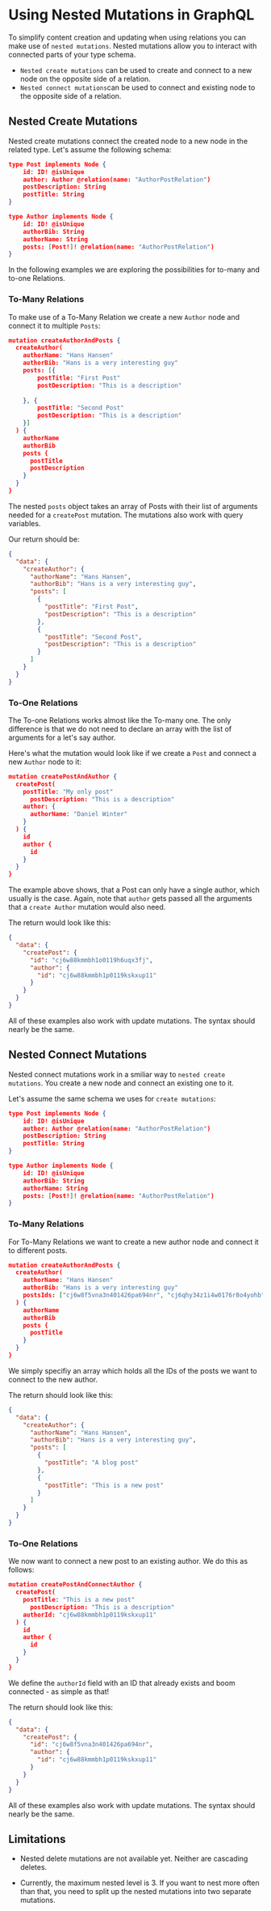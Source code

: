 # Using Nested Mutations in GraphQL

To simplify content creation and updating when using relations you can make use of `nested mutations`.
Nested mutations allow you to interact with connected parts of your type schema.

- `Nested create mutations` can be used to create and connect to a new node on the opposite side of a relation.
- `Nested connect mutations`can be used to connect and existing node to the opposite side of a relation.

## Nested Create Mutations

Nested create mutations connect the created node to a new node in the related type. Let's assume the following schema:

```json
type Post implements Node {
    id: ID! @isUnique
    author: Author @relation(name: "AuthorPostRelation")
    postDescription: String
    postTitle: String
}

type Author implements Node {
    id: ID! @isUnique
    authorBib: String
    authorName: String
    posts: [Post!]! @relation(name: "AuthorPostRelation")
}
```

In the following examples we are exploring the possibilities for to-many and to-one Relations.

### To-Many Relations

To make use of a To-Many Relation we create a new `Author` node and connect it to multiple `Posts`:

```json
mutation createAuthorAndPosts {
  createAuthor(
    authorName: "Hans Hansen"
    authorBib: "Hans is a very interesting guy"
    posts: [{
        postTitle: "First Post"
        postDescription: "This is a description"
      
    }, {
        postTitle: "Second Post"
        postDescription: "This is a description"
    }]
  ) {
    authorName
    authorBib
    posts {
      postTitle
      postDescription
    }
  }
}
```

The nested `posts` object takes an array of Posts with their list of arguments needed for a `createPost` mutation.
The mutations also work with query variables.

Our return should be:

```json
{
  "data": {
    "createAuthor": {
      "authorName": "Hans Hansen",
      "authorBib": "Hans is a very interesting guy",
      "posts": [
        {
          "postTitle": "First Post",
          "postDescription": "This is a description"
        },
        {
          "postTitle": "Second Post",
          "postDescription": "This is a description"
        }
      ]
    }
  }
}
```

### To-One Relations

The To-one Relations works almost like the To-many one. The only difference is that we do not need to declare an array with the list of arguments for a let's say author. 

Here's what the mutation would look like if we create a `Post` and connect a new `Author` node to it:

```json
mutation createPostAndAuthor {
  createPost(
    postTitle: "My only post"
      postDescription: "This is a description"
    author: {
      authorName: "Daniel Winter"
    }
  ) {
    id
    author {
      id
    }
  }
}
``` 

The example above shows, that a Post can only have a single author, which usually is the case.
Again, note that `author` gets passed all the arguments that a `create Author` mutation would also need.

The return would look like this:
```json
{
  "data": {
    "createPost": {
      "id": "cj6w88kmmbh1o0119h6uqx3fj",
      "author": {
        "id": "cj6w88kmmbh1p0119kskxup11"
      }
    }
  }
}
```

All of these examples also work with update mutations. The syntax should nearly be the same.

## Nested Connect Mutations

Nested connect mutations work in a smiliar way to `nested create mutations`. You create a new node and connect an existing one to it.

Let's assume the same schema we uses for `create mutations`:
```json
type Post implements Node {
    id: ID! @isUnique
    author: Author @relation(name: "AuthorPostRelation")
    postDescription: String
    postTitle: String
}

type Author implements Node {
    id: ID! @isUnique
    authorBib: String
    authorName: String
    posts: [Post!]! @relation(name: "AuthorPostRelation")
}
```

### To-Many Relations

For To-Many Relations we want to create a new author node and connect it to different posts.

```json
mutation createAuthorAndPosts {
  createAuthor(
    authorName: "Hans Hansen"
    authorBib: "Hans is a very interesting guy"
    postsIds: ["cj6w8f5vna3n401426pa694nr", "cj6qhy34z1i4w0176r8o4yohb"]
  ) {
    authorName
    authorBib
    posts {
      postTitle
    }
  }
}
```

We simply specifiy an array which holds all the IDs of the posts we want to connect to the new author.

The return should look like this:
```json
{
  "data": {
    "createAuthor": {
      "authorName": "Hans Hansen",
      "authorBib": "Hans is a very interesting guy",
      "posts": [
        {
          "postTitle": "A blog post"
        },
        {
          "postTitle": "This is a new post"
        }
      ]
    }
  }
}
```

### To-One Relations

We now want to connect a new post to an existing author. We do this as follows:
```json
mutation createPostAndConnectAuthor {
  createPost(
    postTitle: "This is a new post"
      postDescription: "This is a description"
    authorId: "cj6w88kmmbh1p0119kskxup11"
  ) {
    id
    author {
      id
    }
  }
}
```

We define the `authorId` field with an ID that already exists and boom connected - as simple as that!

The return should look like this:
```json
{
  "data": {
    "createPost": {
      "id": "cj6w8f5vna3n401426pa694nr",
      "author": {
        "id": "cj6w88kmmbh1p0119kskxup11"
      }
    }
  }
}
```

All of these examples also work with update mutations. The syntax should nearly be the same.

## Limitations

- Nested delete mutations are not available yet. Neither are cascading deletes.

- Currently, the maximum nested level is 3. If you want to nest more often than that, you need to split up the nested mutations into two separate mutations.
